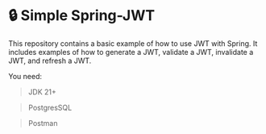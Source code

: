 # :lock: Simple Spring-JWT

This repository contains a basic example of how to use JWT with Spring. It includes examples of how to generate a JWT, validate a JWT, invalidate a JWT, and refresh a JWT.

You need:

  > JDK 21+

  > PostgresSQL

  > Postman 


